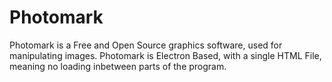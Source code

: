 # Photomark
Photomark is a Free and Open Source graphics software, used for manipulating images.
Photomark is Electron Based, with a single HTML File, meaning no loading inbetween parts of the program.
